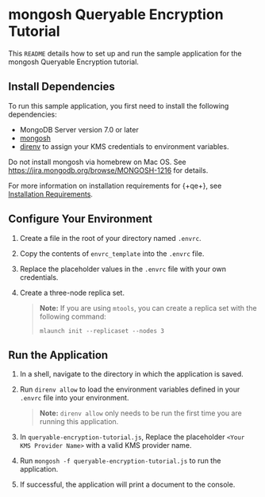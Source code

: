 # mongosh Queryable Encryption Tutorial

This `README` details how to set up and run the sample application for the
mongosh Queryable Encryption tutorial.

## Install Dependencies

To run this sample application, you first need to install the following
dependencies:

- MongoDB Server version 7.0 or later
- [mongosh](https://www.mongodb.com/try/download/shell)
- [direnv](https://direnv.net/docs/installation.html) to assign your KMS
  credentials to environment variables.

Do not install mongosh via homebrew on Mac OS. See 
https://jira.mongodb.org/browse/MONGOSH-1216 for details.

For more information on installation requirements for {+qe+}, see [Installation Requirements](https://www.mongodb.com/docs/manual/core/queryable-encryption/install/#std-label-qe-install).

## Configure Your Environment

1. Create a file in the root of your directory named `.envrc`.

1. Copy the contents of `envrc_template` into the `.envrc` file.

1. Replace the placeholder values in the ``.envrc`` file with your own credentials.

1. Create a three-node replica set.

   > **Note:** If you are using `mtools`, you can create a replica set with the
   > following command:
   >
   > `mlaunch init --replicaset --nodes 3`

## Run the Application

1. In a shell, navigate to the directory in which the application
   is saved.

1. Run `direnv allow` to load the environment variables defined in your `.envrc`
   file into your environment.

   > **Note:** `direnv allow` only needs to be run the first time you are
   > running this application.

1. In `queryable-encryption-tutorial.js`, Replace the placeholder `<Your KMS
Provider Name>` with a valid KMS provider name.

1. Run `mongosh -f queryable-encryption-tutorial.js` to run the application.

1. If successful, the application will print a document to the console.
